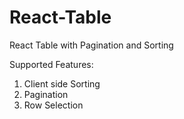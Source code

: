 # React-Table
React Table with Pagination and Sorting

Supported Features:
1. Client side Sorting
2. Pagination
3. Row Selection
